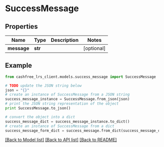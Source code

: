 # SuccessMessage


## Properties
Name | Type | Description | Notes
------------ | ------------- | ------------- | -------------
**message** | **str** |  | [optional] 

## Example

```python
from cashfree_lrs_client.models.success_message import SuccessMessage

# TODO update the JSON string below
json = "{}"
# create an instance of SuccessMessage from a JSON string
success_message_instance = SuccessMessage.from_json(json)
# print the JSON string representation of the object
print SuccessMessage.to_json()

# convert the object into a dict
success_message_dict = success_message_instance.to_dict()
# create an instance of SuccessMessage from a dict
success_message_form_dict = success_message.from_dict(success_message_dict)
```
[[Back to Model list]](../README.md#documentation-for-models) [[Back to API list]](../README.md#documentation-for-api-endpoints) [[Back to README]](../README.md)


